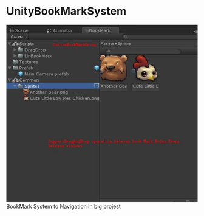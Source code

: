 # UnityBookMarkSystem

![image demoPic](Images/KyleBookMark.jpg)
</br>BookMark System to Navigation in big projest
